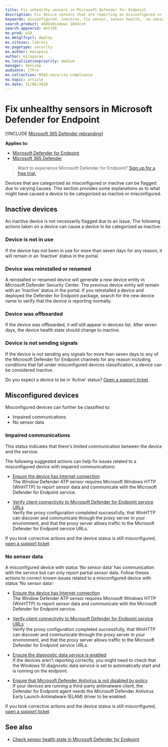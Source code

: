 ```yaml
---
title: Fix unhealthy sensors in Microsoft Defender for Endpoint
description: Fix device sensors that are reporting as misconfigured or inactive so that the service receives data from the device.
keywords: misconfigured, inactive, fix sensor, sensor health,  no sensor data, sensor data, impaired communications, communication
search.product: eADQiWindows 10XVcnh
search.appverid: met150
ms.prod: w10
ms.mktglfcycl: deploy
ms.sitesec: library
ms.pagetype: security
ms.author: macapara
author: mjcaparas
ms.localizationpriority: medium
manager: dansimp
audience: ITPro
ms.collection: M365-security-compliance 
ms.topic: article
ms.date: 11/06/2020
---
```


# Fix unhealthy sensors in Microsoft Defender for Endpoint

[!INCLUDE [Microsoft 365 Defender rebranding](../../includes/microsoft-defender.md)]

**Applies to:**
- [Microsoft Defender for Endpoint](https://go.microsoft.com/fwlink/p/?linkid=2146631)
- [Microsoft 365 Defender](https://go.microsoft.com/fwlink/?linkid=2118804)

> Want to experience Microsoft Defender for Endpoint? [Sign up for a free trial.](https://www.microsoft.com/microsoft-365/windows/microsoft-defender-atp?ocid=docs-wdatp-fixsensor-abovefoldlink)

Devices that are categorized as misconfigured or inactive can be flagged due to varying causes. This section provides some explanations as to what might have caused a device to be categorized as inactive or misconfigured.

## Inactive devices

An inactive device is not necessarily flagged due to an issue. The following actions taken on a device can cause a device to be categorized as inactive:

### Device is not in use

If the device has not been in use for more than seven days for any reason, it will remain in an ‘Inactive’ status in the portal.

### Device was reinstalled or renamed
A reinstalled or renamed device will generate a new device entity in Microsoft Defender Security Center. The previous device entity will remain with an ‘Inactive’ status in the portal. If you reinstalled a device and deployed the Defender for Endpoint package, search for the new device name to verify that the device is reporting normally.

### Device was offboarded
If the device was offboarded, it will still appear in devices list. After seven days, the device health state should change to inactive.

### Device is not sending signals
If the device is not sending any signals for more than seven days to any of the Microsoft Defender for Endpoint channels for any reason including conditions that fall under misconfigured devices classification, a device can be considered inactive. 

Do you expect a device to be in ‘Active’ status? [Open a support ticket](https://support.microsoft.com/getsupport?wf=0&tenant=ClassicCommercial&oaspworkflow=start_1.0.0.0&locale=en-us&supportregion=en-us&pesid=16055&ccsid=636206786382823561).

## Misconfigured devices
Misconfigured devices can further be classified to:
- Impaired communications
- No sensor data

### Impaired communications
This status indicates that there's limited communication between the device and the service.

The following suggested actions can help fix issues related to a misconfigured device with impaired communications:

- [Ensure the device has Internet connection](troubleshoot-onboarding.md#troubleshoot-onboarding-issues-on-the-device)</br>
  The Window Defender ATP sensor requires Microsoft Windows HTTP (WinHTTP) to report sensor data and communicate with the Microsoft Defender for Endpoint service.

- [Verify client connectivity to Microsoft Defender for Endpoint service URLs](configure-proxy-internet.md#verify-client-connectivity-to-microsoft-defender-atp-service-urls)</br>
  Verify the proxy configuration completed successfully, that WinHTTP can discover and communicate through the proxy server in your environment, and that the proxy server allows traffic to the Microsoft Defender for Endpoint service URLs.

If you took corrective actions and the device status is still misconfigured, [open a support ticket](https://go.microsoft.com/fwlink/?LinkID=761093&clcid=0x409).

### No sensor data
A misconfigured device with status ‘No sensor data’ has communication with the service but can only report partial sensor data.
Follow theses actions to correct known issues related to a misconfigured device with status ‘No sensor data’:

- [Ensure the device has Internet connection](troubleshoot-onboarding.md#troubleshoot-onboarding-issues-on-the-device)</br>
  The Window Defender ATP sensor requires Microsoft Windows HTTP (WinHTTP) to report sensor data and communicate with the Microsoft Defender for Endpoint service.

- [Verify client connectivity to Microsoft Defender for Endpoint service URLs](configure-proxy-internet.md#verify-client-connectivity-to-microsoft-defender-atp-service-urls)</br>
  Verify the proxy configuration completed successfully, that WinHTTP can discover and communicate through the proxy server in your environment, and that the proxy server allows traffic to the Microsoft Defender for Endpoint service URLs.

- [Ensure the diagnostic data service is enabled](troubleshoot-onboarding.md#ensure-the-diagnostics-service-is-enabled)</br>
If the devices aren't reporting correctly, you might need to check that the Windows 10 diagnostic data service is set to automatically start and is running on the endpoint.

- [Ensure that Microsoft Defender Antivirus is not disabled by policy](troubleshoot-onboarding.md#ensure-that-microsoft-defender-antivirus-is-not-disabled-by-a-policy)</br>
If your devices are running a third-party antimalware client, the Defender for Endpoint agent needs the Microsoft Defender Antivirus Early Launch Antimalware (ELAM) driver to be enabled.

If you took corrective actions and the device status is still misconfigured, [open a support ticket](https://go.microsoft.com/fwlink/?LinkID=761093&clcid=0x409).

## See also
- [Check sensor health state in Microsoft Defender for Endpoint](check-sensor-status.md)
